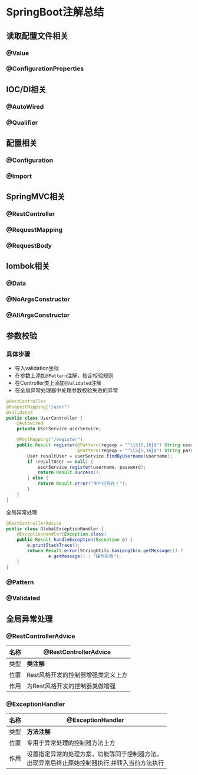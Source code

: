 # SpringBoot注解总结

## 读取配置文件相关

### @Value

### @ConfigurationProperties

## IOC/DI相关

### @AutoWired

### @Qualifier

## 配置相关

### @Configuration

### @Import

## SpringMVC相关

### @RestController

### @RequestMapping

### @RequestBody

## lombok相关

### @Data

### @NoArgsConstructor

### @AllArgsConstructor

## 参数校验

### 具体步骤

- 导入validation坐标
- 在参数上添加`@Pattern`注解，指定校验规则
- 在Controller类上添加`@Validated`注解
- 在全局异常处理器中处理参数校验失败的异常

```java
@RestController
@RequestMapping("/user")
@Validated
public class UserController {
    @Autowired
    private UserService userService;

    @PostMapping("/register")
    public Result register(@Pattern(regexp = "^\\S{5,16}$") String username,
                           @Pattern(regexp = "^\\S{5,16}$") String password) {
        User resultUser = userService.findByUsername(username);
        if (resultUser == null) {
            userService.register(username, password);
            return Result.success();
        } else {
            return Result.error("用户已存在！");
        }
    }
}
```

全局异常处理

```java
@RestControllerAdvice
public class GlobalExceptionHandler {
    @ExceptionHandler(Exception.class)
    public Result handleException(Exception e) {
        e.printStackTrace();
        return Result.error(StringUtils.hasLength(e.getMessage()) ?
                e.getMessage() : "操作失败");
    }
}
```

### @Pattern

### @Validated

## 全局异常处理

### @RestControllerAdvice

| 名称 | @RestControllerAdvice              |
| ---- | ---------------------------------- |
| 类型 | **类注解**                         |
| 位置 | Rest风格开发的控制器增强类定义上方 |
| 作用 | 为Rest风格开发的控制器类做增强     |

### @ExceptionHandler

| 名称 | @ExceptionHandler                                            |
| ---- | ------------------------------------------------------------ |
| 类型 | **方法注解**                                                 |
| 位置 | 专用于异常处理的控制器方法上方                               |
| 作用 | 设置指定异常的处理方案，功能等同于控制器方法，<br/>出现异常后终止原始控制器执行,并转入当前方法执行 |

